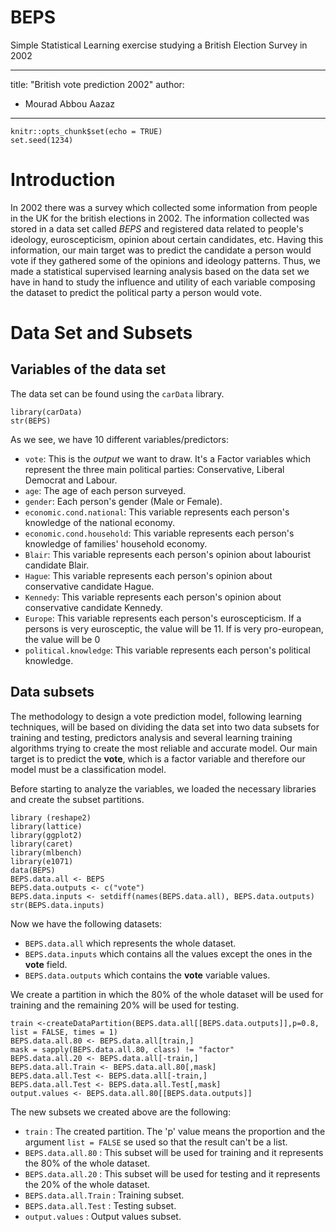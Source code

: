 # BEPS
Simple Statistical Learning exercise studying a British Election Survey in 2002


---
title: "British vote prediction 2002"
author: 
  - Mourad Abbou Aazaz
---


```{r setup, include=FALSE}
knitr::opts_chunk$set(echo = TRUE)
set.seed(1234)
```

# Introduction

In 2002 there was a survey which collected some information from people in the UK for the british elections in 2002. The information collected was stored in a data set called *BEPS* and registered data related to people's ideology, euroscepticism, opinion about certain candidates, etc. Having this information, our main target was to predict the candidate a person would vote if they gathered some of the opinions and ideology patterns. Thus, we made a statistical supervised learning analysis based on the data set we have in hand to study the influence and utility of each variable composing the dataset to predict the political party a person would vote.

# Data Set and Subsets

## Variables of the data set

The data set can be found using the `carData` library. 

```{r}
library(carData)
str(BEPS)
```

As we see, we have 10 different variables/predictors:

 * `vote`: This is the *output* we want to draw. It's a Factor variables which represent the three main political parties: Conservative, Liberal Democrat and Labour.
 * `age`: The age of each person surveyed.
 * `gender`: Each person's gender (Male or Female). 
 * `economic.cond.national`: This variable represents each person's knowledge of the national economy.
 * `economic.cond.household`: This variable represents each person's knowledge of families' household economy.
 * `Blair`: This variable represents each person's opinion about labourist candidate Blair.
 * `Hague`: This variable represents each person's opinion about conservative candidate Hague.
 * `Kennedy`: This variable represents each person's opinion about conservative candidate Kennedy.
 * `Europe`: This variable represents each person's euroscepticism. If a persons is very eurosceptic, the value will be 11. If is very pro-european, the value will be 0
 * `political.knowledge`: This variable represents each person's political knowledge.
 
## Data subsets

 The methodology to design a vote prediction model, following learning techniques, will be based on dividing the data set into two data subsets for training and testing, predictors analysis and several learning training algorithms trying to create the most reliable and accurate model. Our main target is to predict the **vote**, which is a factor variable and therefore our model must be a classification model.
 
Before starting to analyze the variables, we loaded the necessary libraries and create the subset partitions. 

```{r} 
library (reshape2)
library(lattice)
library(ggplot2)
library(caret)
library(mlbench)
library(e1071)
data(BEPS)      
BEPS.data.all <- BEPS
BEPS.data.outputs <- c("vote")
BEPS.data.inputs <- setdiff(names(BEPS.data.all), BEPS.data.outputs)
str(BEPS.data.inputs)
```

Now we have the following datasets:

* `BEPS.data.all` which represents the whole dataset.
* `BEPS.data.inputs` which contains all the values except the ones in the **vote** field.
* `BEPS.data.outputs` which contains the **vote** variable values.

We create a partition in which the 80% of the whole dataset will be used for training and the remaining 20% will be used for testing.

```{r}
train <-createDataPartition(BEPS.data.all[[BEPS.data.outputs]],p=0.8, list = FALSE, times = 1)
BEPS.data.all.80 <- BEPS.data.all[train,]
mask = sapply(BEPS.data.all.80, class) != "factor"
BEPS.data.all.20 <- BEPS.data.all[-train,]
BEPS.data.all.Train <- BEPS.data.all.80[,mask]
BEPS.data.all.Test <- BEPS.data.all[-train,]
BEPS.data.all.Test <- BEPS.data.all.Test[,mask]
output.values <- BEPS.data.all.80[[BEPS.data.outputs]]
```

The new subsets we created above are the following:

* `train` : The created partition. The 'p' value means the proportion and the argument `list = FALSE` se used so that the result can't be a list.
* `BEPS.data.all.80` : This subset will be used for training and it represents the 80% of the whole dataset.
* `BEPS.data.all.20` : This subset will be used for testing and it represents the 20% of the whole dataset.
* `BEPS.data.all.Train` : Training subset.
* `BEPS.data.all.Test` : Testing subset.
* `output.values` : Output values subset.
